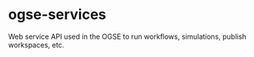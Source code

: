 # ogse-services
Web service API used in the OGSE to run workflows, simulations, publish workspaces, etc.
